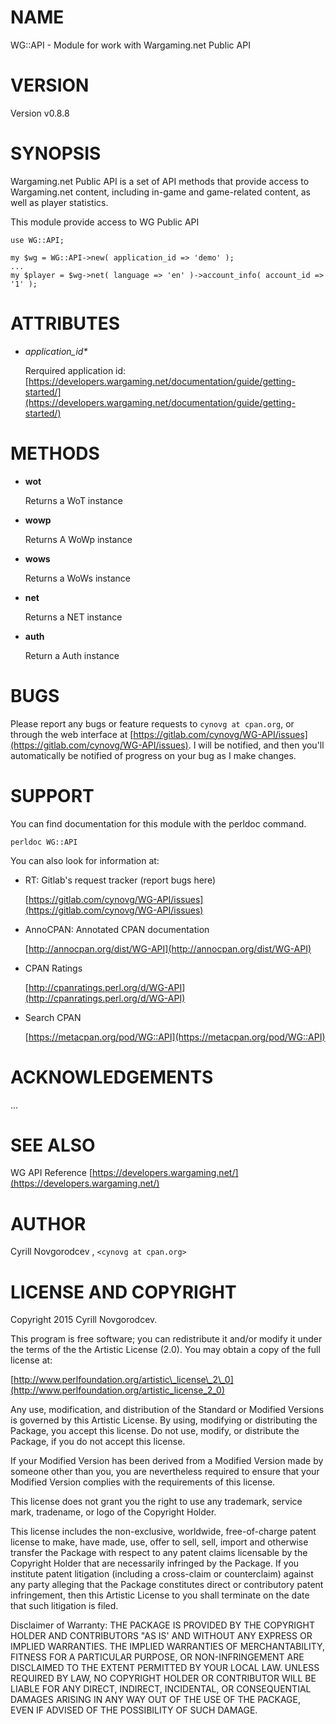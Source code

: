 
# NAME

WG::API - Module for work with Wargaming.net Public API

# VERSION

Version v0.8.8

# SYNOPSIS

Wargaming.net Public API is a set of API methods that provide access to Wargaming.net content, including in-game and game-related content, as well as player statistics.

This module provide access to WG Public API

    use WG::API;

    my $wg = WG::API->new( application_id => 'demo' );
    ...
    my $player = $wg->net( language => 'en' )->account_info( account_id => '1' );

# ATTRIBUTES

- _application\_id\*_

    Rerquired application id: [https://developers.wargaming.net/documentation/guide/getting-started/](https://developers.wargaming.net/documentation/guide/getting-started/)

# METHODS

- **wot**

    Returns a WoT instance

- **wowp**

    Returns A WoWp instance

- **wows**

    Returns a WoWs instance

- **net**

    Returns a NET instance

- **auth**

    Return a Auth instance

# BUGS

Please report any bugs or feature requests to `cynovg at cpan.org`, or through the web interface at [https://gitlab.com/cynovg/WG-API/issues](https://gitlab.com/cynovg/WG-API/issues).  I will be notified, and then you'll automatically be notified of progress on your bug as I make changes.

# SUPPORT

You can find documentation for this module with the perldoc command.

    perldoc WG::API

You can also look for information at:

- RT: Gitlab's request tracker (report bugs here)

    [https://gitlab.com/cynovg/WG-API/issues](https://gitlab.com/cynovg/WG-API/issues)

- AnnoCPAN: Annotated CPAN documentation

    [http://annocpan.org/dist/WG-API](http://annocpan.org/dist/WG-API)

- CPAN Ratings

    [http://cpanratings.perl.org/d/WG-API](http://cpanratings.perl.org/d/WG-API)

- Search CPAN

    [https://metacpan.org/pod/WG::API](https://metacpan.org/pod/WG::API)

# ACKNOWLEDGEMENTS

...

# SEE ALSO

WG API Reference [https://developers.wargaming.net/](https://developers.wargaming.net/)

# AUTHOR

Cyrill Novgorodcev , `<cynovg at cpan.org>`

# LICENSE AND COPYRIGHT

Copyright 2015 Cyrill Novgorodcev.

This program is free software; you can redistribute it and/or modify it
under the terms of the the Artistic License (2.0). You may obtain a
copy of the full license at:

[http://www.perlfoundation.org/artistic\_license\_2\_0](http://www.perlfoundation.org/artistic_license_2_0)

Any use, modification, and distribution of the Standard or Modified
Versions is governed by this Artistic License. By using, modifying or
distributing the Package, you accept this license. Do not use, modify,
or distribute the Package, if you do not accept this license.

If your Modified Version has been derived from a Modified Version made
by someone other than you, you are nevertheless required to ensure that
your Modified Version complies with the requirements of this license.

This license does not grant you the right to use any trademark, service
mark, tradename, or logo of the Copyright Holder.

This license includes the non-exclusive, worldwide, free-of-charge
patent license to make, have made, use, offer to sell, sell, import and
otherwise transfer the Package with respect to any patent claims
licensable by the Copyright Holder that are necessarily infringed by the
Package. If you institute patent litigation (including a cross-claim or
counterclaim) against any party alleging that the Package constitutes
direct or contributory patent infringement, then this Artistic License
to you shall terminate on the date that such litigation is filed.

Disclaimer of Warranty: THE PACKAGE IS PROVIDED BY THE COPYRIGHT HOLDER
AND CONTRIBUTORS "AS IS' AND WITHOUT ANY EXPRESS OR IMPLIED WARRANTIES.
THE IMPLIED WARRANTIES OF MERCHANTABILITY, FITNESS FOR A PARTICULAR
PURPOSE, OR NON-INFRINGEMENT ARE DISCLAIMED TO THE EXTENT PERMITTED BY
YOUR LOCAL LAW. UNLESS REQUIRED BY LAW, NO COPYRIGHT HOLDER OR
CONTRIBUTOR WILL BE LIABLE FOR ANY DIRECT, INDIRECT, INCIDENTAL, OR
CONSEQUENTIAL DAMAGES ARISING IN ANY WAY OUT OF THE USE OF THE PACKAGE,
EVEN IF ADVISED OF THE POSSIBILITY OF SUCH DAMAGE.
